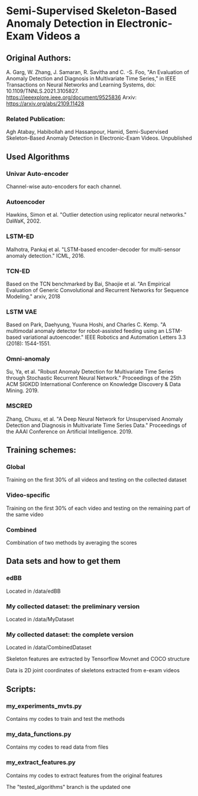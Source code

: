 
# Semi-Supervised Skeleton-Based Anomaly Detection in Electronic-Exam Videos a

## Original Authors:
A. Garg, W. Zhang, J. Samaran, R. Savitha and C. -S. Foo, "An Evaluation of Anomaly Detection and Diagnosis in Multivariate Time Series," in IEEE Transactions on Neural Networks and Learning Systems, doi: 10.1109/TNNLS.2021.3105827.
https://ieeexplore.ieee.org/document/9525836 Arxiv: https://arxiv.org/abs/2109.11428

### Related Publication:
Agh Atabay, Habibollah and Hassanpour, Hamid, Semi-Supervised Skeleton-Based Anomaly Detection in Electronic-Exam Videos. Unpublished 


## Used Algorithms

### Univar Auto-encoder
Channel-wise auto-encoders for each channel. 

### Autoencoder
Hawkins, Simon et al. "Outlier detection using replicator neural networks." DaWaK, 2002.

### LSTM-ED
Malhotra, Pankaj et al. "LSTM-based encoder-decoder for multi-sensor anomaly detection." ICML, 2016.

### TCN-ED
Based on the TCN benchmarked by Bai, Shaojie et al. "An Empirical Evaluation of Generic Convolutional and Recurrent Networks for Sequence Modeling." arxiv, 2018

### LSTM VAE
Based on Park, Daehyung, Yuuna Hoshi, and Charles C. Kemp. "A multimodal anomaly detector for robot-assisted feeding using an LSTM-based variational autoencoder." IEEE Robotics and Automation Letters 3.3 (2018): 1544-1551.

### Omni-anomaly
Su, Ya, et al. "Robust Anomaly Detection for Multivariate Time Series through Stochastic Recurrent Neural Network." Proceedings of the 25th ACM SIGKDD International Conference on Knowledge Discovery & Data Mining. 2019.

### MSCRED
Zhang, Chuxu, et al. "A Deep Neural Network for Unsupervised Anomaly Detection and Diagnosis in Multivariate Time Series Data." Proceedings of the AAAI Conference on Artificial Intelligence. 2019.

## Training schemes:
### Global
Training on the first 30% of all videos and testing on the collected dataset
### Video-specific
Training on the first 30% of each video and testing on the remaining part of the same video
### Combined
Combination of two methods by averaging the scores
## Data sets and how to get them

### edBB
Located in /data/edBB
### My collected dataset: the preliminary version
Located in /data/MyDataset 
### My collected dataset: the complete version
Located in /data/CombinedDataset 

Skeleton features are extracted by Tensorflow Movnet and COCO structure

Data is 2D joint coordinates of skeletons extracted from e-exam videos

## Scripts:
### my_experiments_mvts.py
Contains my codes to train and test the methods
### my_data_functions.py
Contains my codes to read data from files
### my_extract_features.py
Contains my codes to extract features from the original features

The "tested_algorithms" branch is the updated one


